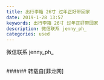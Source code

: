 ```yaml
---
title: 出行李箱 26寸 过年正好带回家
date: 2019-1-28 13:57
keywords: 出行李箱 26寸 过年正好带回家
description: 微信联系 jenny_ph_
categories: used
---
```

<td class="t_f" id="postmessage_2829416">

微信联系 jenny_ph_<br/>
<img alt="" border="0" class="zoom" data-cf-modified-65c3014864159ea40145b369-="" file="http://www.flw.ph/data/appbyme/upload/image/201901/28/291ftvTDjSbn.jpg" id="aimg_Iiq1q" lazyloadthumb="1" onclick="" onmouseover="" src="http://www.flw.ph/data/appbyme/upload/image/201901/28/291ftvTDjSbn.jpg"/><br/>
<br/>
</td>
###### 转载自[菲龙网]